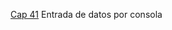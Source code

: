 [Cap 41](https://www.udemy.com/course/universidad-python-desde-cero-hasta-experto-django-flask-rest-web/learn/lecture/45143391#overview)
Entrada de datos por consola